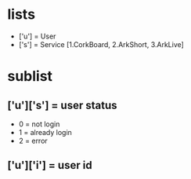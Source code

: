# lists
* ['u'] = User
* ['s'] = Service [1.CorkBoard, 2.ArkShort, 3.ArkLive]

# sublist
## ['u']['s'] = user status
* 0 = not login
* 1 = already login
* 2 = error

## ['u']['i'] = user id
